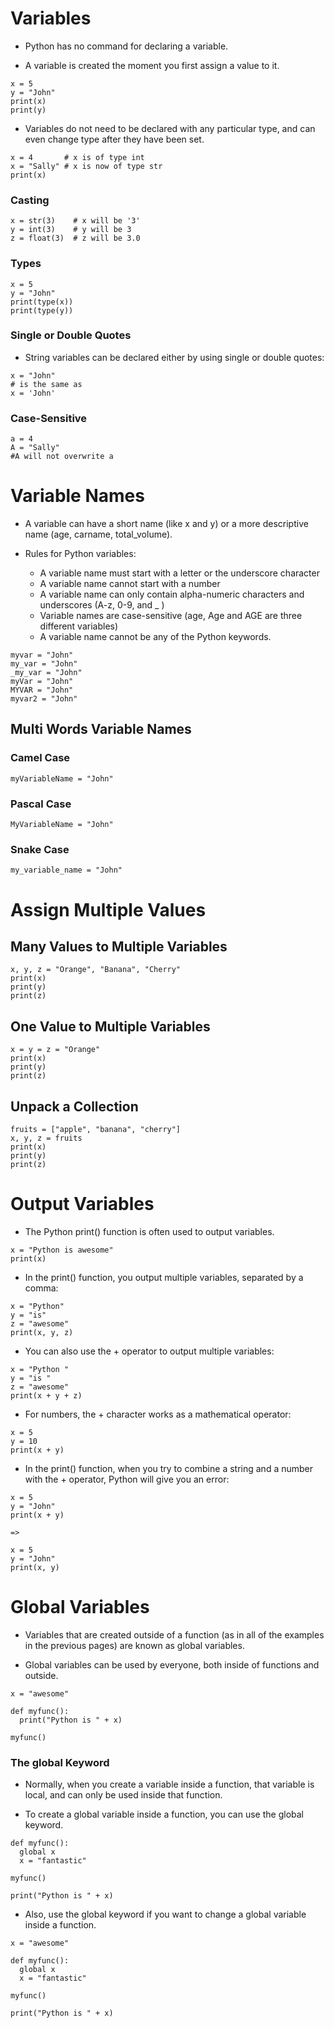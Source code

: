 # Variables
- Python has no command for declaring a variable.

- A variable is created the moment you first assign a value to it.

```
x = 5
y = "John"
print(x)
print(y)
```

- Variables do not need to be declared with any particular type, and can even change type after they have been set.

```
x = 4       # x is of type int
x = "Sally" # x is now of type str
print(x)
```

### Casting
```
x = str(3)    # x will be '3'
y = int(3)    # y will be 3
z = float(3)  # z will be 3.0
```
### Types
```
x = 5
y = "John"
print(type(x))
print(type(y))
```
### Single or Double Quotes
- String variables can be declared either by using single or double quotes:
```
x = "John"
# is the same as
x = 'John'
```
### Case-Sensitive
```
a = 4
A = "Sally"
#A will not overwrite a
```

# Variable Names

- A variable can have a short name (like x and y) or a more descriptive name (age, carname, total_volume).

- Rules for Python variables:
	- A variable name must start with a letter or the underscore character
	- A variable name cannot start with a number
	- A variable name can only contain alpha-numeric characters and underscores (A-z, 0-9, and _ )
	- Variable names are case-sensitive (age, Age and AGE are three different variables)
	- A variable name cannot be any of the Python keywords.
	
```
myvar = "John"
my_var = "John"
_my_var = "John"
myVar = "John"
MYVAR = "John"
myvar2 = "John"
```

## Multi Words Variable Names

### Camel Case
```
myVariableName = "John"
```
### Pascal Case
```
MyVariableName = "John"
```
### Snake Case
```
my_variable_name = "John"
```

# Assign Multiple Values
## Many Values to Multiple Variables
```
x, y, z = "Orange", "Banana", "Cherry"
print(x)
print(y)
print(z)
```
## One Value to Multiple Variables
```
x = y = z = "Orange"
print(x)
print(y)
print(z)
```
## Unpack a Collection
```
fruits = ["apple", "banana", "cherry"]
x, y, z = fruits
print(x)
print(y)
print(z)
```

# Output Variables
- The Python print() function is often used to output variables.

```
x = "Python is awesome"
print(x)
```
- In the print() function, you output multiple variables, separated by a comma:

```
x = "Python"
y = "is"
z = "awesome"
print(x, y, z)
```
- You can also use the + operator to output multiple variables:

```
x = "Python "
y = "is "
z = "awesome"
print(x + y + z)
```
- For numbers, the + character works as a mathematical operator:

```
x = 5
y = 10
print(x + y)
```
- In the print() function, when you try to combine a string and a number with the + operator, Python will give you an error:

``` 
x = 5
y = "John"
print(x + y)

=> 

x = 5
y = "John"
print(x, y)
```

# Global Variables

- Variables that are created outside of a function (as in all of the examples in the previous pages) are known as global variables.

- Global variables can be used by everyone, both inside of functions and outside.

```
x = "awesome"

def myfunc():
  print("Python is " + x)

myfunc()
```

### The global Keyword
- Normally, when you create a variable inside a function, that variable is local, and can only be used inside that function.

- To create a global variable inside a function, you can use the global keyword.

```
def myfunc():
  global x
  x = "fantastic"

myfunc()

print("Python is " + x)
```
- Also, use the global keyword if you want to change a global variable inside a function.

```
x = "awesome"

def myfunc():
  global x
  x = "fantastic"

myfunc()

print("Python is " + x)
```